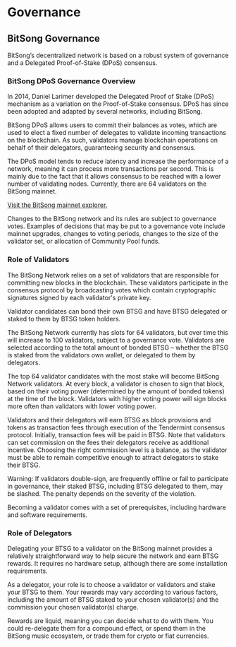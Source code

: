 # Governance

## BitSong Governance

BitSong’s decentralized network is based on a robust system of governance and a Delegated Proof-of-Stake (DPoS) consensus.

### BitSong DPoS Governance Overview

In 2014, Daniel Larimer developed the Delegated Proof of Stake (DPoS) mechanism as a variation on the Proof-of-Stake consensus. DPoS has since been adopted and adapted by several networks, including BitSong.

BitSong DPoS allows users to commit their balances as votes, which are used to elect a fixed number of delegates to validate incoming transactions on the blockchain. As such, validators manage blockchain operations on behalf of their delegators, guaranteeing security and consensus.

The DPoS model tends to reduce latency and increase the performance of a network, meaning it can process more transactions per second. This is mainly due to the fact that it allows consensus to be reached with a lower number of validating nodes. Currently, there are 64 validators on the BitSong mainnet.

[Visit the BitSong mainnet explorer.](https://explorebitsong.com)

Changes to the BitSong network and its rules are subject to governance votes. Examples of decisions that may be put to a governance vote include mainnet upgrades, changes to voting periods, changes to the size of the validator set, or allocation of Community Pool funds.

### Role of Validators

The BitSong Network relies on a set of validators that are responsible for committing new blocks in the blockchain. These validators participate in the consensus protocol by broadcasting votes which contain cryptographic signatures signed by each validator's private key.

Validator candidates can bond their own BTSG and have BTSG delegated or staked to them by BTSG token holders.

The BitSong Network currently has slots for 64 validators, but over time this will increase to 100 validators, subject to a governance vote. Validators are selected according to the total amount of bonded BTSG – whether the BTSG is staked from the validators own wallet, or delegated to them by delegators.

The top 64 validator candidates with the most stake will become BitSong Network validators. At every block, a validator is chosen to sign that block, based on their voting power (determined by the amount of bonded tokens) at the time of the block. Validators with higher voting power will sign blocks more often than validators with lower voting power.

Validators and their delegators will earn BTSG as block provisions and tokens as transaction fees through execution of the Tendermint consensus protocol. Initially, transaction fees will be paid in BTSG. Note that validators can set commission on the fees their delegators receive as additional incentive. Choosing the right commission level is a balance, as the validator must be able to remain competitive enough to attract delegators to stake their BTSG.

Warning: If validators double-sign, are frequently offline or fail to participate in governance, their staked BTSG, including BTSG delegated to them, may be slashed. The penalty depends on the severity of the violation.

Becoming a validator comes with a set of prerequisites, including hardware and software requirements.

### Role of Delegators

Delegating your BTSG to a validator on the BitSong mainnet provides a relatively straightforward way to help secure the network and earn BTSG rewards. It requires no hardware setup, although there are some installation requirements.

As a delegator, your role is to choose a validator or validators and stake your BTSG to them. Your rewards may vary according to various factors, including the amount of BTSG staked to your chosen validator(s) and the commission your chosen validator(s) charge.

Rewards are liquid, meaning you can decide what to do with them. You could re-delegate them for a compound effect, or spend them in the BitSong music ecosystem, or trade them for crypto or fiat currencies.
